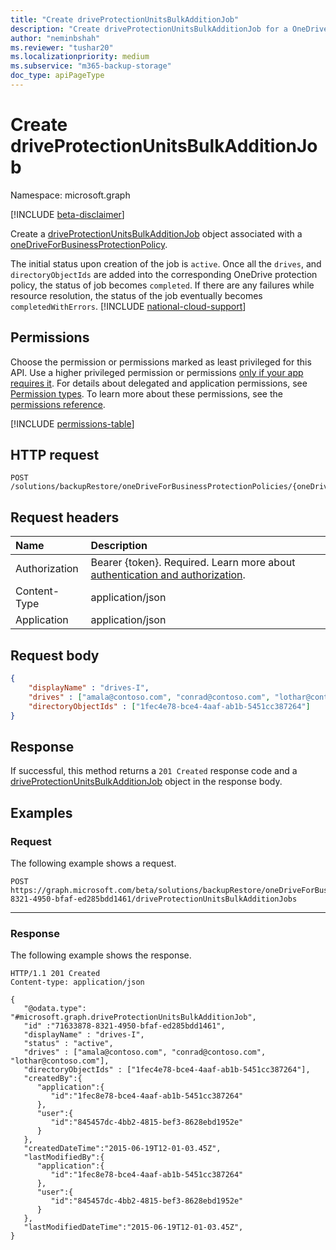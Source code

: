 ```yaml
---
title: "Create driveProtectionUnitsBulkAdditionJob"
description: "Create driveProtectionUnitsBulkAdditionJob for a OneDrive protection policy."
author: "neminbshah"
ms.reviewer: "tushar20"
ms.localizationpriority: medium
ms.subservice: "m365-backup-storage"
doc_type: apiPageType
---
```


# Create driveProtectionUnitsBulkAdditionJob

Namespace: microsoft.graph

[!INCLUDE [beta-disclaimer](../../includes/beta-disclaimer.md)]

Create a [driveProtectionUnitsBulkAdditionJob](../resources/driveprotectionunitsbulkadditionjob.md) object associated with a [oneDriveForBusinessProtectionPolicy](../resources/onedriveforbusinessprotectionpolicy.md).

The initial status upon creation of the job is `active`. Once all the `drives`, and `directoryObjectIds` are added into the corresponding OneDrive protection policy, the status of job becomes `completed`.
If there are any failures while resource resolution, the status of the job eventually becomes `completedWithErrors`.
[!INCLUDE [national-cloud-support](../../includes/global-only.md)]

## Permissions

Choose the permission or permissions marked as least privileged for this API. Use a higher privileged permission or permissions [only if your app requires it](/graph/permissions-overview#best-practices-for-using-microsoft-graph-permissions). For details about delegated and application permissions, see [Permission types](/graph/permissions-overview#permission-types). To learn more about these permissions, see the [permissions reference](/graph/permissions-reference).

<!-- { "blockType": "permissions", "name": "driveprotectionunitsbulkadditionjobs_post" } -->
[!INCLUDE [permissions-table](../includes/permissions/driveprotectionunitsbulkadditionjobs-post-permissions.md)]

## HTTP request

<!-- {
  "blockType": "ignored"
}
-->
``` http
POST   /solutions/backupRestore/oneDriveForBusinessProtectionPolicies/{oneDriveForBusinessProtectionPolicyId}/driveProtectionUnitsBulkAdditionJobs
```

## Request headers

|Name|Description|
|:---|:---|
|Authorization|Bearer {token}. Required. Learn more about [authentication and authorization](/graph/auth/auth-concepts).|
|Content-Type|application/json|
|Application|application/json|

## Request body

```json
{
    "displayName" : "drives-I",
    "drives" : ["amala@contoso.com", "conrad@contoso.com", "lothar@contoso.com"],
    "directoryObjectIds" : ["1fec4e78-bce4-4aaf-ab1b-5451cc387264"]
}
```

## Response

If successful, this method returns a `201 Created` response code and a [driveProtectionUnitsBulkAdditionJob](../resources/driveprotectionunitsbulkadditionjob.md) object in the response body.

## Examples

### Request

The following example shows a request.

<!-- {
  "blockType": "request",
  "name": "driveprotectionunitsbulkadditionjobs_post"
}
-->

```http
POST https://graph.microsoft.com/beta/solutions/backupRestore/oneDriveForBusinessProtectionPolicies/71633878-8321-4950-bfaf-ed285bdd1461/driveProtectionUnitsBulkAdditionJobs 
```

---

### Response

The following example shows the response.
<!-- {
  "blockType": "response",
  "truncated": true,
  "@odata.type": "microsoft.graph.driveProtectionUnitsBulkAdditionJob"
}
-->
``` http
HTTP/1.1 201 Created
Content-type: application/json

{
   "@odata.type": "#microsoft.graph.driveProtectionUnitsBulkAdditionJob",
   "id" :"71633878-8321-4950-bfaf-ed285bdd1461",
   "displayName" : "drives-I",
   "status" : "active",
   "drives" : ["amala@contoso.com", "conrad@contoso.com", "lothar@contoso.com"],
   "directoryObjectIds" : ["1fec4e78-bce4-4aaf-ab1b-5451cc387264"],
   "createdBy":{
      "application":{
         "id":"1fec8e78-bce4-4aaf-ab1b-5451cc387264"
      },
      "user":{
         "id":"845457dc-4bb2-4815-bef3-8628ebd1952e"
      }
   },
   "createdDateTime":"2015-06-19T12-01-03.45Z",
   "lastModifiedBy":{
      "application":{
         "id":"1fec8e78-bce4-4aaf-ab1b-5451cc387264"
      },
      "user":{
         "id":"845457dc-4bb2-4815-bef3-8628ebd1952e"
      }
   },
   "lastModifiedDateTime":"2015-06-19T12-01-03.45Z",
}
```
